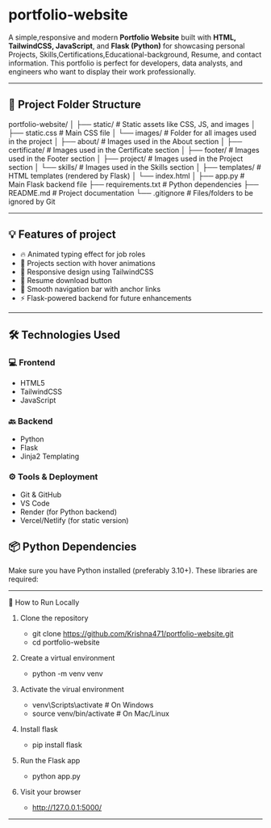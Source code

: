 # portfolio-website

A simple,responsive and modern **Portfolio Website** built with **HTML, TailwindCSS, JavaScript**, and **Flask (Python)** for showcasing personal Projects, Skills,Certifications,Educational-background, Resume, and contact information. This portfolio is perfect for developers, data analysts, and engineers who want to display their work professionally.

---------------------------------------------------------------------------------------------------------------------------------------------------------------------------------------------------------------------

## 📁 Project Folder Structure
portfolio-website/
│
├── static/                     # Static assets like CSS, JS, and images
│   ├── static.css              # Main CSS file
│   └── images/                 # Folder for all images used in the project
│       ├── about/              # Images used in the About section
│       ├── certificate/        # Images used in the Certificate section
│       ├── footer/             # Images used in the Footer section
│       ├── project/            # Images used in the Project section
│       └── skills/             # Images used in the Skills section
│
├── templates/                  # HTML templates (rendered by Flask)
│   └── index.html
│
├── app.py                      # Main Flask backend file
├── requirements.txt            # Python dependencies
├── README.md                   # Project documentation
└── .gitignore                  # Files/folders to be ignored by Git

---------------------------------------------------------------------------------------------------------------------------------------------------------------------------------------------------------------------

## 💡 Features of project

- 🔥 Animated typing effect for job roles
- 💼 Projects section with hover animations
- 🎨 Responsive design using TailwindCSS
- 📄 Resume download button
- 🧭 Smooth navigation bar with anchor links
- ⚡ Flask-powered backend for future enhancements

---------------------------------------------------------------------------------------------------------------------------------------------------------------------------------------------------------------------

## 🛠️ Technologies Used

### 💻 Frontend
- HTML5
- TailwindCSS
- JavaScript

### 🔙 Backend
- Python
- Flask
- Jinja2 Templating

### ⚙️ Tools & Deployment
- Git & GitHub
- VS Code
- Render (for Python backend)
- Vercel/Netlify (for static version)

## 📦 Python Dependencies
Make sure you have Python installed (preferably 3.10+). These libraries are required:

---------------------------------------------------------------------------------------------------------------------------------------------------------------------------------------------------------------------

🚀 How to Run Locally
1. Clone the repository
   - git clone https://github.com/Krishna471/portfolio-website.git
   - cd portfolio-website
     
2. Create a virtual environment
   - python -m venv venv
     
3. Activate the virual environment
   - venv\Scripts\activate       # On Windows
   - source venv/bin/activate    # On Mac/Linux
     
4. Install flask
   - pip install flask
     
5. Run the Flask app
   - python app.py
     
6. Visit your browser
   - http://127.0.0.1:5000/
     
---------------------------------------------------------------------------------------------------------------------------------------------------------------------------------------------------------------------

